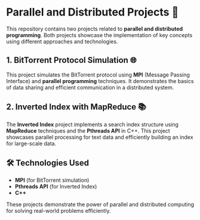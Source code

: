 # Parallel and Distributed Projects 🚀

This repository contains two projects related to **parallel and distributed programming**. Both projects showcase the implementation of key concepts using different approaches and technologies.

## 1. **BitTorrent Protocol Simulation** 🌐
This project simulates the BitTorrent protocol using **MPI** (Message Passing Interface) and **parallel programming** techniques. It demonstrates the basics of data sharing and efficient communication in a distributed system.

## 2. **Inverted Index with MapReduce** 📚
The **Inverted Index** project implements a search index structure using **MapReduce** techniques and the **Pthreads API** in C++. This project showcases parallel processing for text data and efficiently building an index for large-scale data.

## 🛠️ Technologies Used
- **MPI** (for BitTorrent simulation)  
- **Pthreads API** (for Inverted Index)  
- **C++**

These projects demonstrate the power of parallel and distributed computing for solving real-world problems efficiently.
